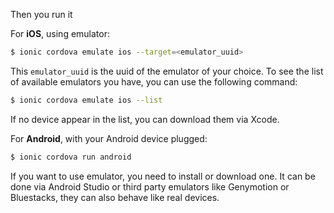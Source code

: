 Then you run it

For **iOS**, using emulator:
```bash
$ ionic cordova emulate ios --target=<emulator_uuid>
```

This `emulator_uuid` is the uuid of the emulator of your choice. To see the list of available emulators you have, you can use the following command:

```bash
$ ionic cordova emulate ios --list
```

If no device appear in the list, you can download them via Xcode.

For **Android**, with your Android device plugged:
```bash
$ ionic cordova run android
```

If you want to use emulator, you need to install or download one. It can be done via Android Studio or third party emulators like Genymotion or Bluestacks, they can also behave like real devices.
